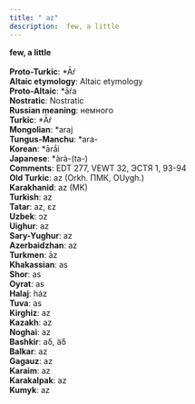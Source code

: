 ```yaml
---
title: " az"
description:  few, a little
---
```

<strong> few, a little</strong><br><br>
<strong>Proto-Turkic</strong>:  *Āŕ<br>
<strong>Altaic etymology</strong>:  Altaic etymology<br>
<strong> Proto-Altaic</strong>:  *āŕa<br>
<strong>Nostratic</strong>:  Nostratic<br>
<strong>Russian meaning</strong>:  немного<br>
<strong>Turkic</strong>:  *Āŕ<br>
<strong>Mongolian</strong>:  *araj<br>
<strong>Tungus-Manchu</strong>:  *ara-<br>
<strong>Korean</strong>:  *ārắi<br>
<strong>Japanese</strong>:  *àrà-(ta-)<br>
<strong>Comments</strong>:  EDT 277, VEWT 32, ЭСТЯ 1, 93-94<br>
<strong>Old Turkic</strong>:  az (Orkh. ПМК, OUygh.)<br>
<strong>Karakhanid</strong>:  az (MK)<br>
<strong>Turkish</strong>:  az<br>
<strong>Tatar</strong>:  az, ɛz<br>
<strong>Uzbek</strong>:  ɔz<br>
<strong>Uighur</strong>:  az<br>
<strong>Sary-Yughur</strong>:  az<br>
<strong>Azerbaidzhan</strong>:  az<br>
<strong>Turkmen</strong>:  āz<br>
<strong>Khakassian</strong>:  as<br>
<strong>Shor</strong>:  as<br>
<strong>Oyrat</strong>:  as<br>
<strong>Halaj</strong>:  hȧz<br>
<strong>Tuva</strong>:  as<br>
<strong>Kirghiz</strong>:  az<br>
<strong>Kazakh</strong>:  az<br>
<strong>Noghai</strong>:  az<br>
<strong>Bashkir</strong>:  aδ, äδ<br>
<strong>Balkar</strong>:  az<br>
<strong>Gagauz</strong>:  az<br>
<strong>Karaim</strong>:  az<br>
<strong>Karakalpak</strong>:  az<br>
<strong>Kumyk</strong>:  az<br>


